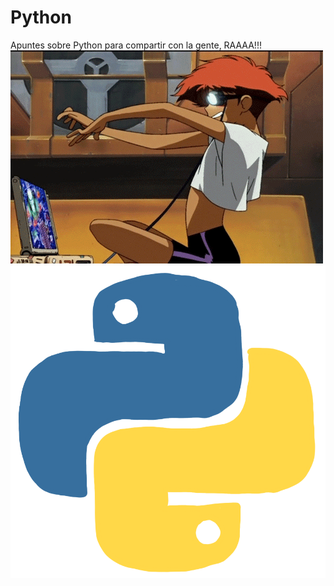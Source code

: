 # Python
Apuntes sobre Python para compartir con la gente, RAAAA!!!  
![](.img/2.gif)
![](.img/1.gif)

